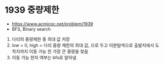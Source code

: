 # 1939 중량제한

- https://www.acmicpc.net/problem/1939
- BFS, Binary search
1. 다리의 중량제한 중 최대 값 저장
2. low = 0, high = 다리 중량 제한의 최대 값, 으로 두고 이분탐색으로 출발지에서 도착지까지 이동 가능 한 가장 큰 중량을 찾음
3. 이동 가능 한지 여부는 bfs로 알아냄
